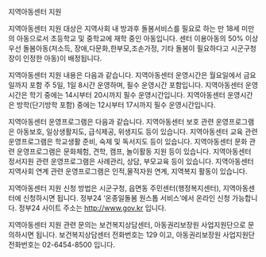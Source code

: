 지역아동센터 지원

지역아동센터 지원 대상은 지역사회 내 방과후 돌봄서비스를 필요로 하는 만 18세 미만의 아동으로서 초등학교 및 중학교에 재학 중인 아동입니다. 센터 이용아동의 50% 이상 우선 돌봄아동(저소득, 장애,다문화,한부모,조손가정, 기타 돌봄이 필요하다고 시군구청장이 인정한 아동)이 배정됩니다.

지역아동센터 지원 내용은 다음과 같습니다.
지역아동센터 운영시간은 월요일에서 금요일까지 포함 주 5일, 1일 8시간 운영하며, 필수 운영시간 포함입니다.
지역아동센터 운영시간은 학기 중에는 14시부터 20시까지 필수 운영시간입니다.
지역아동센터 운영시간은 방학(단기방학 포함) 중에는 12시부터 17시까지 필수 운영시간입니다.

지역아동센터 운영프로그램은 다음과 같습니다.
지역아동센터 보호 관련 운영프로그램은 아동보호, 일상생활지도, 급식제공, 위생지도 등이 있습니다.
지역아동센터 교육 관련 운영프로그램은 학교생활 준비, 숙제 및 독서지도 등이 있습니다.
지역아동센터 문화 관련 운영프로그램은 문화체험, 견학, 캠프, 놀이활동 지원 등이 있습니다.
지역아동센터 정서지원 관련 운영프로그램은 사례관리, 상담, 부모교육 등이 있습니다.
지역아동센터 지역사회 연계 관련 운영프로그램은 인적,물적자원 연계, 지역복지 활동이 있습니다.

지역아동센터 지원 신청 방법은 시군구청, 읍면동 주민센터(행정복지센터), 지역아동센터에 신청하시면 됩니다. 정부24 ‘온종일돌봄 원스톱 서비스’에서 온라인 신청 가능합니다. 정부24 사이트 주소는 http://www.gov.kr 입니다.

지역아동센터 지원 관련 문의는 보건복지상담센터, 아동권리보장원 사업지원단으로 문의하시면 됩니다.
보건복지상담센터 전화번호는 129 이고, 아동권리보장원 사업지원단 전화번호는 02-6454-8500 입니다.